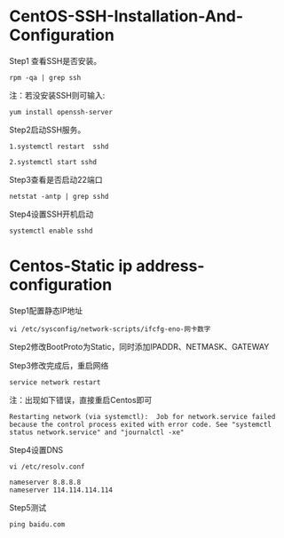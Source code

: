 # CentOS-SSH-Installation-And-Configuration
Step1 查看SSH是否安装。
```
rpm -qa | grep ssh
```
注：若没安装SSH则可输入:
```
yum install openssh-server
```
Step2启动SSH服务。
```
1.systemctl restart  sshd
```
```
2.systemctl start sshd
```
Step3查看是否启动22端口
```
netstat -antp | grep sshd
```
Step4设置SSH开机启动
```
systemctl enable sshd
```
# Centos-Static ip address-configuration
Step1配置静态IP地址
```
vi /etc/sysconfig/network-scripts/ifcfg-eno-网卡数字
```
Step2修改BootProto为Static，同时添加IPADDR、NETMASK、GATEWAY

Step3修改完成后，重启网络
```
service network restart
```
注：出现如下错误，直接重启Centos即可
```
Restarting network (via systemctl):  Job for network.service failed because the control process exited with error code. See "systemctl status network.service" and "journalctl -xe"
```
Step4设置DNS
```
vi /etc/resolv.conf

nameserver 8.8.8.8
nameserver 114.114.114.114
```
Step5测试
```
ping baidu.com
```
